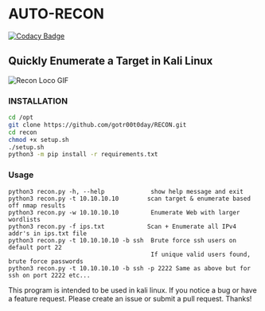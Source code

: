 # AUTO-RECON

[![Codacy Badge](https://api.codacy.com/project/badge/Grade/fa8f5aab4e434f848e5b7f27bb9eb816)](https://app.codacy.com/app/Knowledge-Wisdom-Understanding/recon?utm_source=github.com&utm_medium=referral&utm_content=Knowledge-Wisdom-Understanding/recon&utm_campaign=Badge_Grade_Dashboard)

## Quickly Enumerate a Target in Kali Linux

![Recon Loco GIF](img/auto.gif)

### INSTALLATION

```bash
cd /opt
git clone https://github.com/gotr00t0day/RECON.git
cd recon
chmod +x setup.sh
./setup.sh
python3 -m pip install -r requirements.txt
```

### Usage

```shell
python3 recon.py -h, --help             show help message and exit
python3 recon.py -t 10.10.10.10        scan target & enumerate based off nmap results
python3 recon.py -w 10.10.10.10         Enumerate Web with larger wordlists
python3 recon.py -f ips.txt            Scan + Enumerate all IPv4 addr's in ips.txt file
python3 recon.py -t 10.10.10.10 -b ssh  Brute force ssh users on default port 22
                                        If unique valid users found, brute force passwords
python3 recon.py -t 10.10.10.10 -b ssh -p 2222 Same as above but for ssh on port 2222 etc...
```

This program is intended to be used in kali linux.
If you notice a bug or have a feature request. Please create an issue or submit a pull request. Thanks!
